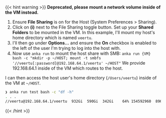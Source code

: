 ---
---

{{< hint warning >}}
**Deprecated, please mount a network volume inside of the VM instead.**

1. Ensure **File Sharing** is on for the Host (System Preferences > Sharing).
2. Click on **(i)** next to the File Sharing toggle button. Set up your **Shared Folders** to be mounted in the VM. In this example, I'll mount my host's home directory which is named `veertu`.
3. I'll then go under **Options...** and ensure the **On** checkbox is enabled to the left of the user I'm trying to log into the host with.
4. Now use `anka run` to mount the host share with SMB: `anka run {VM} bash -c "mkdir -p ~/HOST; mount -t smbfs '//veertu[:password]@192.168.64.1/veertu' ~/HOST"` We provide 192.168.64.1 inside of the VM which routes to the host.

I can then access the host user's home directory (`/Users/veertu`) inside of the VM at `~/HOST`.

```bash
❯ anka run test bash -c "df -h"
. . .
//veertu@192.168.64.1/veertu  932Gi  590Gi  342Gi    64% 154592960  89606492   63%   /Users/anka/HOST
```

{{< /hint >}}
